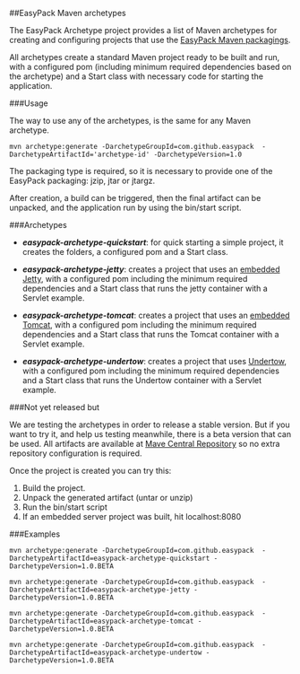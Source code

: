 ##EasyPack Maven archetypes

The EasyPack Archetype project provides a list of Maven archetypes for creating and configuring projects that use the [EasyPack Maven packagings](https://github.com/easypack/easypack-maven-plugin).

All archetypes create a standard Maven project ready to be built and run, with a configured pom (including minimum required dependencies based on the archetype) and a Start class with necessary code for starting the application.

###Usage

The way to use any of the archetypes, is the same for any Maven archetype. 

`mvn archetype:generate -DarchetypeGroupId=com.github.easypack  -DarchetypeArtifactId='archetype-id' -DarchetypeVersion=1.0`

The packaging type is required, so it is necessary to provide one of the EasyPack packaging: jzip, jtar or jtargz.

After creation, a build can be triggered, then the final artifact can be unpacked, and the application run by using the bin/start script.

###Archetypes

* _**easypack-archetype-quickstart**_: for quick starting a simple project, it creates the folders, a configured pom and a Start class.

* _**easypack-archetype-jetty**_: creates a project that uses an [embedded Jetty](http://www.eclipse.org/jetty/documentation/current/embedding-jetty.html), with a configured pom including the minimum required dependencies and a Start class that runs the jetty container with a Servlet example.

* _**easypack-archetype-tomcat**_: creates a project that uses an [embedded Tomcat](http://tomcat.apache.org/), with a configured pom including the minimum required dependencies and a Start class that runs the Tomcat container with a Servlet example.

* _**easypack-archetype-undertow**_: creates a project that uses [Undertow](http://undertow.io/), with a configured pom including the minimum required dependencies and a Start class that runs the Undertow container with a Servlet example.

###Not yet released but

We are testing the archetypes in order to release a stable version. But if you want to try it, and help us testing meanwhile, there is a beta version that can be used. All artifacts are available at [Mave Central Repository](ttp://repo1.maven.org/maven2/com/github/easypack/) so no extra repository configuration is required.

Once the project is created you can try this:

1. Build the project.
2. Unpack the generated artifact (untar or unzip)
3. Run the bin/start script
4. If an embedded server project was built, hit localhost:8080

###Examples

`mvn archetype:generate -DarchetypeGroupId=com.github.easypack  -DarchetypeArtifactId=easypack-archetype-quickstart -DarchetypeVersion=1.0.BETA`

`mvn archetype:generate -DarchetypeGroupId=com.github.easypack  -DarchetypeArtifactId=easypack-archetype-jetty -DarchetypeVersion=1.0.BETA`

`mvn archetype:generate -DarchetypeGroupId=com.github.easypack  -DarchetypeArtifactId=easypack-archetype-tomcat -DarchetypeVersion=1.0.BETA`

`mvn archetype:generate -DarchetypeGroupId=com.github.easypack  -DarchetypeArtifactId=easypack-archetype-undertow -DarchetypeVersion=1.0.BETA`
